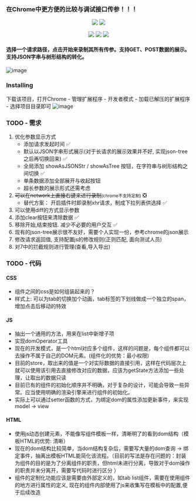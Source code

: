 ### 在Chrome中更方便的比较与调试接口传参！！！

<p align="center">
   <a href="https://github.com/prettier/prettier"><img src="https://img.shields.io/badge/code_style-prettier-ff69b4.svg?style=flat-square" /></a>
   <a href="https://github.com/eslint/eslint"><img src="https://img.shields.io/badge/code_style-eslint-ff69b4.svg?style=flat-square&color=blue" /></a>
</p>
<p align="center">
   <img src="https://img.shields.io/badge/Code-JavaScript-ff69b4.svg?style=flat-square&color=yellow" />
   <img src="https://img.shields.io/badge/Code-HTML-ff69b4.svg?style=flat-square&color=brightgreen" />
   <img src="https://img.shields.io/badge/Code-CSS-ff69b4.svg?style=flat-square&color=ff69b4" />
</p>

#### 选择一个请求路径，点击开始来录制其所有传参。支持GET、POST数据的展示。支持JSON字串与树形结构的转化。

![image](https://user-images.githubusercontent.com/34125917/115401686-3e6cc880-a21d-11eb-883b-c59ef23e6e96.png)

### Installing

下载该项目，打开Chrome - 管理扩展程序 - 开发者模式 - 加载已解压的扩展程序 - 选择项目目录即可
![image](https://user-images.githubusercontent.com/34125917/113977898-d8279380-9875-11eb-8212-641a1dcb8e6e.png)

### TODO - 需求

1. 优化参数显示方式
    - 添加请求发起时间 ✅
    - 默认以JSON字串形式展示(对于长请求的展示效果并不好, 实现json-tree之后再切换回来) ✅
    - 全局添加 showAsJSONStr / showAsTree 按钮，在字符串与树形结构之间切换 ✅
    - 单条数据添加全部展开与收起按钮
    - 超长参数的展示形式还需考虑
2. <del>可以在network上直接右键来进行录制</del><small>(chrome不支持定制)</small> ❎
    - 替代方案： 开启插件时即录制xhr请求，制成下拉列表供选择 ✅
3. 可以使用diff的方式显示参数
4. 添加clear按钮来清除数据 ✅
5. 移除开始,结束按钮. 减少不必要的用户交互 ✅
6. 现有的json-tree展示很不友好，需要个人实现一份，参考chrome的json展示
7. 修改请求返回值, 支持配置js的修改规则(正则匹配, 面向测试人员)
8. 对7中的拦截规则进行管理(查看,导入导出)

### TODO - 代码

#### CSS

- 组件之间的css是如何组装起来的？
- 样式上: 可以为tab的切换加个动画，tab标签的下划线做成一个独立的span，增加点击后移动的特效

#### JS
  
- 抽出一个通用的方法，用来在list中新增子项
- 实现domOperator工具
- 现在的开发模式，是一个html对应多个组件，这样的问题是，每个组件都可以去操作不属于自己的DOM元素。(组件化的优势：最小权限)
- 目前的store，取出来的值是一个对实际数据的直接引用，这样在代码层次上就可以使用该引用去直接修改对应的数据，应该为getState方法添加一些处理，让取出的数据只读
- 目前已有的组件的初始化顺序并不明确，对于复杂的设计，可能会导致一些异常。应当使用明确的渲染引擎来进行组件的初始化。
- 实际上可以通过setter函数的方式，为绑定dom的属性添加更新事件，来实现model -> view

#### HTML

- 使用js动态创建元素，不能像写组件模板一样，清晰明了的看到dom结构（模板HTML的优势: 清晰）
- 现在的dom结构比较简单，当dom结构复杂后，需要写大量的dom查询 -> 绑定事件，抽离出模板HTML能简化该流程。（目前的写法是存在问题的：封装为组件的目的是为了分离组件的职责，但html未进行分离，导致对于dom操作的职责并未分离开，需要写代码时进行区分 ）
- 组件的定制化功能应该是需要由外部定义的，如tab list组件，需要在使用组件的地方进行属性的定义, 现在的组件内部使用了js来收集写在模板中的配置,便于后续改造
